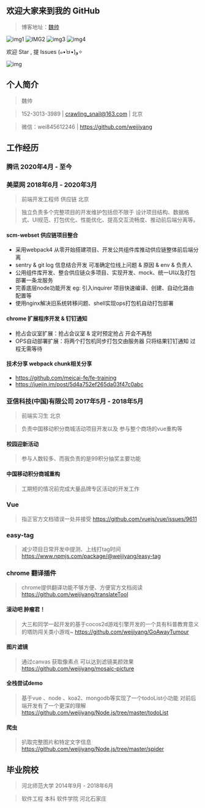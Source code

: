 ## 欢迎大家来到我的 GitHub
> 博客地址：[魏帅](https://weishuai1983.github.io)

![img1](https://img.shields.io/badge/License-MIT-green.svg)  ![IMG2](https://img.shields.io/badge/Version-v1.0.0-orange.svg) ![img3](https://img.shields.io/badge/Author-糖灬少-yellow.svg) ![img4](https://img.shields.io/badge/Update%20time-free%20time-brightgreen.svg)

欢迎 Star , 提 Issues (๑•̀ㅂ•́)و✧

![img](https://timgsa.baidu.com/timg?image&quality=80&size=b9999_10000&sec=1546076126814&di=1d04e780793767dd5b02033342f0ebef&imgtype=0&src=http%3A%2F%2Fdn-linuxcn.qbox.me%2Fdata%2Fattachment%2Falbum%2F201709%2F09%2F165851b7yv8bkcv7jwm8ww.jpeg)

## 个人简介

> 魏帅

> 152-3013-3989 | crawling_snail@163.com | 北京

> 微信：wei845612246 | https://github.com/weijiyang

## 工作经历
### 腾讯  2020年4月 - 至今
### 美菜网 2018年6月 - 2020年3月

> 前端开发工程师 供应链 北京

> 独立负责多个完整项目的开发维护包括但不限于 设计项目结构、数据格式、UI规范、打包优化、性能优化、提高交互流畅度、推动前后端分离等。

#### scm-webset 供应链项目整合

* 采用webpack4 从零开始搭建项目、开发公共组件库推动供应链整体前后端分离
* sentry & git log 信息结合开发 可准确定位线上问题 & 原因 & env & 负责人
* 公用组件库开发、整合供应链众多项目、实现开发、mock、统一UI以及打包 部署一条龙服务
* 完善底层node功能开发 eg: 引入inquirer 项目快速编译、创建、自动化路由配置等
* 使用nginx解决旧系统转移问题、shell实现ops打包机自动打包部署

#### chrome 扩展程序开发 & 钉钉通知

* 抢占会议室扩展：抢占会议室 & 定时预定抢占 开会不再愁
* OPS自动部署扩展：将两个打包机同步打包交由服务器 只将结果钉钉通知 过程无需等待
#### 技术分享 webpack chunk相关分享
* https://github.com/meicai-fe/fe-training
* https://juejin.im/post/5d4a752ef265da03f47c0abc

### 亚信科技(中国)有限公司 2017年5月 - 2018年5月
> 前端实习生 北京

> 负责中国移动积分商城活动项目开发以及 参与整个商场的vue重构等

#### 校园迎新活动

> 参与人数较多、而我负责的是99积分抽奖主要功能

#### 中国移动积分商城重构

> 工期短的情况前完成大量品牌专区活动的开发工作

### Vue

> 指正官方文档错误一处并接受 https://github.com/vuejs/vue/issues/9611

### easy-tag

> 减少项目日常开发中提测、上线打tag时间 https://www.npmjs.com/package/@weijiyang/easy-tag

### chrome 翻译插件
> chrome提供翻译功能不够方便、方便官方文档阅读 https://github.com/weijiyang/translateTool

#### 滚动吧 肿瘤君！
> 大三和同学一起开发的基于cocos2d游戏引擎开发的一个具有科普教育意义的塔防闯关类小游戏~
https://github.com/weijiyang/GoAwayTumour

#### 图片滤镜
> 通过canvas 获取像素点 可以达到滤镜美颜效果 https://github.com/weijiyang/mosaic-picture

#### 全栈尝试demo

> 基于vue 、node 、koa2、mongodb等实现了一个todoList小功能 对前后端开发有了一个更深的理解 https://github.com/weijiyang/Node.js/tree/master/todoList

#### 爬虫

> 扒取完整图片和特定文字信息 https://github.com/weijiyang/Node.js/tree/master/spider


## 毕业院校

> 河北师范大学 2014年9月 - 2018年6月

> 软件工程 本科 软件学院 河北石家庄
